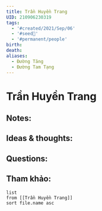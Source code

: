 ```yaml
---
title: Trần Huyền Trang
UID: 210906230319
tags:
  - '#created/2021/Sep/06'
  - '#seed🥜'
  - '#permanent/people'
birth: 
death: 
aliases:
  - Đường Tăng
  - Đường Tam Tạng
---
```

# Trần Huyền Trang

## Notes:


## Ideas & thoughts:

## Questions:


## Tham khảo:
```dataview
list
from [[Trần Huyền Trang]]
sort file.name asc
```